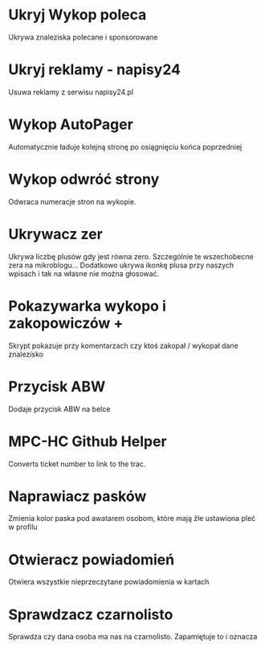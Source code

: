 Ukryj Wykop poleca
==================

Ukrywa znaleziska polecane i sponsorowane

Ukryj reklamy - napisy24
========================

Usuwa reklamy z serwisu napisy24.pl

Wykop AutoPager
===============

Automatycznie ładuje kolejną stronę po osiągnięciu końca poprzedniej

Wykop odwróć strony
===================

Odwraca numeracje stron na wykopie.

Ukrywacz zer
============

Ukrywa liczbę plusów gdy jest równa zero. Szczególnie te wszechobecne zera na mikroblogu... 
Dodatkowo ukrywa ikonkę plusa przy naszych wpisach i tak na własne nie można głosować.

Pokazywarka wykopo i zakopowiczów +
===================================

Skrypt pokazuje przy komentarzach czy ktoś zakopał / wykopał dane znalezisko 

Przycisk ABW
============

Dodaje przycisk ABW na belce

MPC-HC Github Helper
====================

Converts ticket number to link to the trac.

Naprawiacz pasków
=================

Zmienia kolor paska pod awatarem osobom, które mają źle ustawiona pleć w profilu

Otwieracz powiadomień
=====================

Otwiera wszystkie nieprzeczytane powiadomienia w kartach

Sprawdzacz czarnolisto
======================

Sprawdza czy dana osoba ma nas na czarnolisto. Zapamiętuje to i oznacza